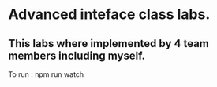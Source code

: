 # Advanced inteface class labs.

## This labs where implemented by 4 team members including myself.

To run : npm run watch
